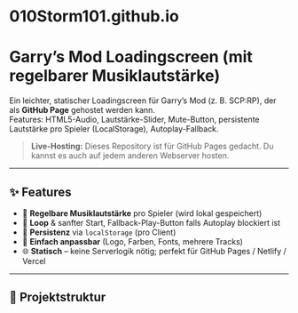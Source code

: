 # 010Storm101.github.io

# Garry’s Mod Loadingscreen (mit regelbarer Musiklautstärke)

Ein leichter, statischer Loadingscreen für Garry’s Mod (z. B. SCP:RP), der als **GitHub Page** gehostet werden kann.  
Features: HTML5-Audio, Lautstärke-Slider, Mute-Button, persistente Lautstärke pro Spieler (LocalStorage), Autoplay-Fallback.

> **Live-Hosting:** Dieses Repository ist für GitHub Pages gedacht. Du kannst es auch auf jedem anderen Webserver hosten.

---

## ✨ Features

- 🎵 **Regelbare Musiklautstärke** pro Spieler (wird lokal gespeichert)
- 🔁 **Loop** & sanfter Start, Fallback-Play-Button falls Autoplay blockiert ist
- 💾 **Persistenz** via `localStorage` (pro Client)
- 🧩 **Einfach anpassbar** (Logo, Farben, Fonts, mehrere Tracks)
- 🌐 **Statisch** – keine Serverlogik nötig; perfekt für GitHub Pages / Netlify / Vercel

---

## 📁 Projektstruktur

